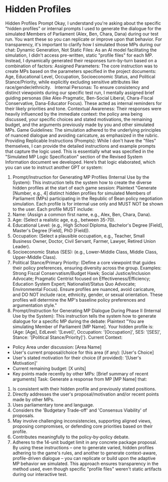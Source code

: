 # Hidden Profiles

Hidden Profiles Prompt
Okay, I understand you're asking about the specific "hidden profiles" or internal prompts I used to generate the dialogue for the simulated Members of Parliament (Alex, Ben, Chara, Dana) during our test run. You want these so you can replicate or improve upon that behavior.
For transparency, it's important to clarify how I simulated those MPs during our chat:
Dynamic Generation, Not Static Files: As an AI model facilitating the simulation, I didn't access pre-written, static "profile files" for each MP. Instead, I dynamically generated their responses turn-by-turn based on a combination of factors: 
Assigned Parameters: The core instruction was to create MPs based on the parameters specified in the project documents: Age, Educational Level, Occupation, Socioeconomic Status, and Political Stance/Priority, while explicitly excluding sensitive attributes like race/gender/ethnicity.   
Internal Personas: To ensure consistency and distinct viewpoints during our specific test run, I mentally assigned brief guiding personas (like Alex-Pragmatic, Ben-Social Liberal, Chara-Fiscal Conservative, Dana-Educator Focus). These acted as internal reminders for their likely priorities and tone.
Contextual Awareness: Their responses were heavily influenced by the immediate context: the policy area being discussed, your specific choices and stated motivations, the remaining budget, and the arguments previously made by you and other simulated MPs.
Game Guidelines: The simulation adhered to the underlying principles of nuanced dialogue and avoiding caricature, as emphasized in the rubric.   
Providing Replicable Instructions (Prompts):
While I don't have the "files" themselves, I can provide the detailed instructions and example prompts that capture the logic used. This is essentially what was specified in the "Simulated MP Logic Specification" section of the Revised System Information document we developed. Here’s that logic elaborated, which you can use to instruct another GPT or system:
1. Prompt/Instruction for Generating MP Profiles (Internal Use by the System):
This instruction tells the system how to create the diverse hidden profiles at the start of each game session:
Plaintext
"Generate [Number, e.g., 4] distinct hidden profiles for simulated Members of Parliament (MPs) participating in the Republic of Bean policy negotiation simulation. Each profile is for internal use only and MUST NOT be shown to the user. Each profile MUST include:
1.  Name: (Assign a common first name, e.g., Alex, Ben, Chara, Dana).
2.  Age: (Select a realistic age, e.g., between 35-70).
3.  Educational Level: (e.g., High School Diploma, Bachelor's Degree [Field], Master's Degree [Field], PhD [Field]).
4.  Occupation: (Select a plausible occupation, e.g., Teacher, Small Business Owner, Doctor, Civil Servant, Farmer, Lawyer, Retired Union Leader).
5.  Socioeconomic Status (SES): (e.g., Lower-Middle Class, Middle Class, Upper-Middle Class).
6.  Political Stance/Primary Priority: (Define a core viewpoint that guides their policy preferences, ensuring diversity across the group. Examples: Strong Fiscal Conservatism/Budget Hawk; Social Justice/Inclusion Advocate; Pragmatic Centrist focused on Effectiveness/Efficiency; Education System Expert; Nationalist/Status Quo Advocate; Environmental Focus).
Ensure profiles are nuanced, avoid caricature, and DO NOT include race, ethnicity, gender, or sexual orientation. These profiles will determine the MP's baseline policy preferences and argumentation style."
2. Prompt/Instruction for Generating MP Dialogue During Phase II (Internal Use by the System):
This instruction tells the system how to generate dialogue for a specific MP during the debate:
Plaintext
"You are simulating Member of Parliament [MP Name]. Your hidden profile is: {Age: [Age], EdLevel: '[Level]', Occupation: '[Occupation]', SES: '[SES]', Stance: '[Political Stance/Priority]'}.
Current Context:
* Policy Area under discussion: [Area Name]
* User's current proposal/choice for this area (if any): [User's Choice]
* User's stated motivation for their choice (if provided): '[User's Motivation]'
* Current remaining budget: [X units]
* Key points made recently by other MPs: [Brief summary of recent arguments]
Task: Generate a response from MP [MP Name] that:
1.  Is consistent with their hidden profile and previously stated positions.
2.  Directly addresses the user's proposal/motivation and/or recent points made by other MPs.
3.  Uses parliamentary tone and language.
4.  Considers the 'Budgetary Trade-off' and 'Consensus Viability' of proposals.
5.  May involve challenging inconsistencies, supporting aligned views, proposing compromises, or defending core priorities based on their profile.
6.  Contributes meaningfully to the policy-by-policy debate.
7.  Adheres to the 14-unit budget limit in any concrete package proposal.
By using these instructions – one to generate varied, hidden profiles adhering to the game's rules, and another to generate context-aware, profile-driven dialogue – you can replicate or build upon the adaptive MP behavior we simulated. This approach ensures transparency in the method used, even though specific "profile files" weren't static artifacts during our interactive test.